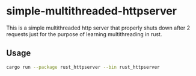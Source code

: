 # simple-multithreaded-httpserver

This is a simple multithreaded http server that properly shuts down after
2 requests just for the purpose of learning multithreading in rust.


## Usage

```bash
cargo run --package rust_httpserver --bin rust_httpserver
```
